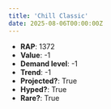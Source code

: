 ```yaml
---
title: 'Chill Classic'
date: 2025-08-06T00:00:00Z
---
```

- **RAP**: 1372
- **Value**: -1
- **Demand level**: -1
- **Trend**: -1
- **Projected?**: True
- **Hyped?**: True
- **Rare?**: True
